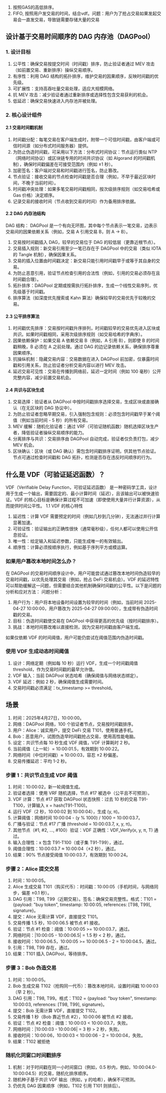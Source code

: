 1. 按照GAS的高低排序。
2. FIFO, 按照用户发交易的时间，结合vdf。问题：用户为了抢占交易如果发起交易会一直发交易，导致链需要存储大量的交易

## 设计基于交易时间顺序的 DAG 内存池（DAGPool）
### 1. 设计目标
1. 公平性：确保交易按提交时间（时间戳）排序，防止验证者通过 MEV 攻击（如前置交易、重新排序）操纵交易顺序。
2. 有序性：利用 DAG 结构的拓扑排序，维护交易的因果顺序，反映时间戳的优先级。
3. 可扩展性：支持高吞吐量交易处理，适应大规模网络。
4. 抗 MEV 攻击：减少验证者通过重新排序或选择性包含交易获利的机会。
5. 低延迟：确保交易快速进入内存池并被处理。

### 2. 核心设计组件
#### 2.1 交易时间戳机制
1. 时间戳分配：每笔交易在客户端生成时，附带一个可信时间戳，由客户端或可信时间源（如分布式时间服务器）提供。
2. 为防止伪造时间戳，可采用以下方法：分布式时间协议：节点运行类似 NTP（网络时间协议）或区块链专用的时间共识协议（如 Algorand 的时间戳机制），确保时间戳偏差在可接受范围内（例如 ±1 秒）。
3. 加密签名：客户端对交易和时间戳进行签名，防止篡改。
4. 节点验证：接收交易的节点检查时间戳是否合理（例如，不早于最近区块时间，不晚于当前时间）。
5. 时间戳冲突处理：如果多笔交易时间戳相同，按次级排序规则（如交易哈希或 Gas 价格）决定顺序。
6. 记录交易的接收时间（节点收到交易的时间）作为备用排序依据。

#### 2.2 DAG 内存池结构
DAG 结构：
DAGPool 是一个有向无环图，其中每个节点表示一笔交易，边表示交易间的因果依赖关系（例如，交易 A 引用交易 B，则 A → B）。

1. 交易按时间戳插入 DAG，较早的交易位于 DAG 的较低层（更靠近根节点）。
2. 交易插入规则：新交易引用至少一笔已存在于 DAGPool 中的交易（类似 IOTA 的 Tangle 机制），确保因果关系。
3. 交易的插入位置由时间戳决定：新交易只能引用时间戳早于或等于其自身的交易。
4. 为防止恶意引用，验证节点检查引用的合法性（例如，引用的交易必须存在且时间戳合理）。
5. 拓扑排序：DAGPool 定期或按需执行拓扑排序，生成一个线性交易序列，优先级基于时间戳。
6. 排序算法（如深度优先搜索或 Kahn 算法）确保较早的交易优先于较晚的交易。

#### 2.3 公平排序算法
1. 时间戳优先排序：交易按时间戳升序排列，时间戳较早的交易优先进入区块或共识。如果时间戳相同，采用次级排序规则（如交易哈希的字典序）。
2. 因果依赖保护：如果交易 A 依赖交易 B（例如，A 引用 B），则即使 B 的时间戳稍晚，B 必须在 A 之前处理。通过 DAG 的边记录依赖关系，确保排序尊重因果顺序。
3. 抗操纵机制：隐藏交易内容：交易数据在进入 DAGPool 前加密，仅暴露时间戳和引用关系，防止验证者分析交易内容以进行 MEV 攻击。
4. 延迟交易可见性：交易在传播到网络前，延迟一定时间（例如 100 毫秒）公开完整内容，减少前置交易机会。

#### 2.4 共识与区块生成
1. 交易选择：验证者从 DAGPool 中按时间戳排序选择交易，生成区块或直接确认（在无区块的 DAG 协议中）。
2. 为防止验证者忽略早期交易，引入强制包含规则：必须包含时间戳早于某个阈值（例如当前时间 - 5 秒）的所有交易。
3. MEV 缓解：随机化验证者：通过 VRF（可验证随机函数）随机选择区块生产者，降低验证者操纵交易顺序的能力。
4. 分离排序与共识：交易排序由 DAGPool 自动完成，验证者仅负责打包，减少 MEV 机会。
5. 区块确认：区块（或 DAG 确认）需包含时间戳排序证明，供其他节点验证。节点可通过检查时间戳和 DAG 拓扑，检测是否存在违反时间顺序的行为。

## 什么是 VDF（可验证延迟函数）？
VDF（Verifiable Delay Function，可验证延迟函数） 是一种密码学工具，设计用于生成一个输出，需要固定的、最小计算时间（延迟），且该输出可以被快速验证。VDF 的核心目标是确保计算过程不可加速（即使使用大量并行计算资源），从而提供时间公平性。
1.1 VDF 的核心特性
1. 延迟性：计算 VDF 需要预定的时间（例如几秒到几分钟），无法通过并行计算显著加速。
2. 可验证性：验证输出的正确性很快（通常毫秒级），任何人都可以使用公开信息验证。
3. 唯一性：给定输入和延迟参数，只能生成唯一的有效输出。
4. 顺序性：计算必须按顺序执行，例如基于序列平方或模运算。

### 如果用户篡改本地时间怎么办？
在 DAGPool 的交易时间顺序设计中，用户可能尝试通过篡改本地时间伪造较早的交易时间戳，以优先处理其交易（例如，抢占 DeFi 交易机会）。VDF 的延迟特性可以帮助缓解这一问题，但需要结合其他机制确保时间戳的公平性。以下是问题的分析和应对方法：
问题分析：
1. 用户行为：用户将本地设备时间设置为较早的时间（例如，当前时间 2025-04-27 10:00:00，用户篡改为 2025-04-27 09:00:00），生成带有伪造时间戳的交易。
2. 目标：伪造时间戳使交易在 DAGPool 中获得更高的优先级（按时间戳排序）。
3. 挑战：本地时间篡改难以直接检测，因为交易时间戳由客户端生成。

如果仅依赖 VDF 的时间阈值，用户可能仍尝试在阈值范围内伪造时间戳。

### 使用 VDF 生成动态时间阈值
1. 设计：网络定期（例如每 10 秒）运行 VDF，生成一个时间戳阈值 threshold，作为交易时间戳的最早允许值。
2. VDF 输入：当前 DAGPool 状态哈希（确保阈值与网络状态绑定）。
3. VDF 延迟：例如 2 秒，确保阈值生成需要时间。
4. 交易时间戳必须满足：tx_timestamp >= threshold。

## 场景
1. 时间：2025年4月27日，10:00:00。
2. 网络：DAGPool 网络，100 个验证者节点，交易按时间戳排序。
3. 用户：Alice：诚实用户，提交 DeFi 交易 T101，使用普通手机。
4. Bob：恶意用户，试图伪造早时间戳抢占交易，使用高性能电脑。
5. 设定：共识节点每 10 秒生成 VDF 阈值，VDF 计算耗时 2 秒。
6. 当前阈值（上一轮）= 10:00:01.5，有效期到 10:00:22。
7. 网络时间（中位时间戳）≈ 10:00:03，容忍 ±2 秒偏差。
8. 交易传播延迟：平均 1-2 秒。

### 步骤 1：共识节点生成 VDF 阈值
1. 时间：10:00:02，新一轮阈值生成。
2. 验证者选择：使用 VRF 随机选择，节点 #17 被选中（公平且不可预测）。
3. VDF 计算：节点 #17 获取 DAGPool 状态快照：过去 10 秒的交易 T91-T100，计算输入 x = hash(T91-T100)。
4. 运行 VDF（2 秒，10:00:02 到 10:00:04），生成 (y, π)。
5. 计算阈值：网络时间 10:00:04 - (y % 1000) / 1000 = 10:00:03.7。
6. 广播与验证：节点 #17 广播 (threshold = 10:00:03.7, x, y, π)。
7. 其他节点（#1, #2, ..., #100）验证：VDF 正确性：VDF_Verify(x, y, π, T) 通过。
8. 输入合理性：x 包含 T91-T100（或子集 T91-T99），通过。
9. 阈值合理性：10:00:03.7 ≈ 10:00:04（±2 秒），通过。
10. 结果：90% 节点接受阈值 10:00:03.7，有效期到 10:00:24。

### 步骤 2：Alice 提交交易
1. 时间：10:00:05。
2. Alice 生成交易 T101（购买代币）：时间戳：10:00:05（手机时间，与网络同步，偏差 ±0.1 秒）。
3. DAG 引用：T98, T99（近期交易）。签名：确保交易完整性。格式：T101 = {payload: "buy token", timestamp: 10:00:05, references: [T98, T99], signature}。
4. 提交：Alice 无需计算 VDF，直接提交 T101。
5. 交易传播 1.5 秒，10:00:06.5 被节点 #1 接收。
6. 验证：节点 #1 检查：阈值：10:00:05 >= 10:00:03.7，通过。
7. 网络时间：|10:00:05 - 10:00:06.5| = 1.5 秒 < 2 秒，通过。
8. 接收时间：10:00:06.5，10:00:05 >= 10:00:06.5 - 2 = 10:00:04.5，通过。
9. 引用：T98, T99 存在，通过。
10. 结果：T101 插入 DAGPool，等待排序。

### 步骤 3：Bob 伪造交易
1. 时间：10:00:05。
2. Bob 生成交易 T102（抢购同一代币）：篡改本地时间，设置时间戳 10:00:03（早 2 秒）。
3. DAG 引用：T98, T99。格式：T102 = {payload: "buy token", timestamp: 10:00:03, references: [T98, T99], signature}。
4. 提交：Bob 无需计算 VDF，直接提交 T102。
5. 交易传播 1 秒（Bob 靠近节点 #2），10:00:06 被节点 #2 接收。
6. 验证：节点 #2 检查：阈值：10:00:03 < 10:00:03.7，失败。
7. 网络时间：|10:00:03 - 10:00:06| = 3 秒 > 2 秒，失败。
8. 接收时间：10:00:06，10:00:03 < 10:00:06 - 2 = 10:00:04，失败。
9. 结果：T102 被拒绝


### 随机化同窗口时间戳排序
1. 机制：对于时间戳在同一小时间窗口（例如，0.5 秒内，例如，10:00:04.0-10:00:04.5）的交易，随机化排序顺序。
2. 随机种子基于共识 VDF 输出（例如，y 的哈希），确保不可预测。
3. 仍优先 DAG 因果顺序（例如，T102 引用 T101 则排后）。


    














